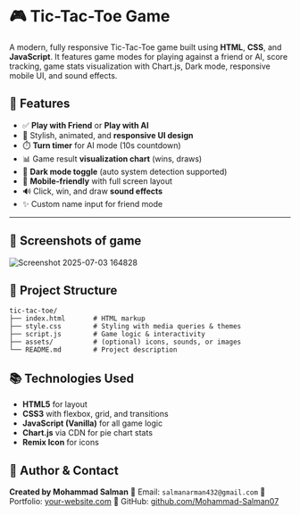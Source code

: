 # 🎮 Tic-Tac-Toe Game

A modern, fully responsive Tic-Tac-Toe game built using **HTML**, **CSS**, and **JavaScript**.
It features game modes for playing against a friend or AI, score tracking, game stats visualization with Chart.js, 
Dark mode, responsive mobile UI, and sound effects.

## 🚀 Features

* ✅ **Play with Friend** or **Play with AI**
* 🎨 Stylish, animated, and **responsive UI design**
* ⏱️ **Turn timer** for AI mode (10s countdown)
* 📊 Game result **visualization chart** (wins, draws)
* 🌙 **Dark mode toggle** (auto system detection supported)
* 📱 **Mobile-friendly** with full screen layout
* 🔊 Click, win, and draw **sound effects**
* ✨ Custom name input for friend mode

---
## 📸 Screenshots of game
![Screenshot 2025-07-03 164828](https://github.com/user-attachments/assets/b2d00444-e5d1-4d62-902a-6e2a57c36029)

## 📂 Project Structure

```
tic-tac-toe/
├── index.html       # HTML markup
├── style.css        # Styling with media queries & themes
├── script.js        # Game logic & interactivity
├── assets/          # (optional) icons, sounds, or images
└── README.md        # Project description
```

## 📚 Technologies Used

* **HTML5** for layout
* **CSS3** with flexbox, grid, and transitions
* **JavaScript (Vanilla)** for all game logic
* **Chart.js** via CDN for pie chart stats
* **Remix Icon** for icons

## 📧 Author & Contact

**Created by Mohammad Salman**
📧 Email: `salmanarman432@gmail.com`
🔗 Portfolio: [your-website.com](https://your-website.com)
🐙 GitHub: [github.com/Mohammad-Salman07](https://github.com/Mohammad-Salman07)





